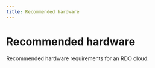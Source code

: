 ```yaml
---
title: Recommended hardware
---
```


# Recommended hardware

Recommended hardware requirements for an RDO cloud:


